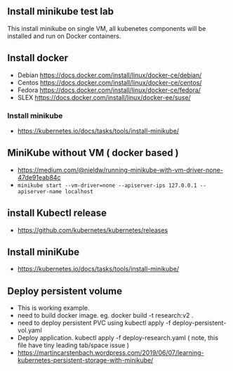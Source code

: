 ## Install minikube test lab

This install minikube on single VM, all kubenetes components will be installed and run on Docker containers.

## Install docker
* Debian https://docs.docker.com/install/linux/docker-ce/debian/
* Centos https://docs.docker.com/install/linux/docker-ce/centos/
* Fedora https://docs.docker.com/install/linux/docker-ce/fedora/
* SLEX https://docs.docker.com/install/linux/docker-ee/suse/

### Install minikube
* https://kubernetes.io/docs/tasks/tools/install-minikube/

## MiniKube without VM ( docker based )
* https://medium.com/@nieldw/running-minikube-with-vm-driver-none-47de91eab84c
* ```minikube start --vm-driver=none --apiserver-ips 127.0.0.1 --apiserver-name localhost```

## install Kubectl release
* https://github.com/kubernetes/kubernetes/releases

## Install miniKube 
* https://kubernetes.io/docs/tasks/tools/install-minikube/

## Deploy persistent volume
* This is working example.
* need to build docker image. eg. docker build -t research:v2 .
* need to deploy persistent PVC using kubectl apply -f deploy-persistent-vol.yaml
* Deploy application. kubectl apply -f deploy-research.yaml ( note, this file have tiny leading tab/space issue ) 
* https://martincarstenbach.wordpress.com/2019/06/07/learning-kubernetes-persistent-storage-with-minikube/ 
